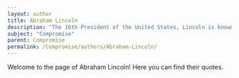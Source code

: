 ```yaml
---
layout: author
title: Abraham Lincoln
description: "The 16th President of the United States, Lincoln is known for his ability to engage in political compromise to preserve the Union during the Civil War."
subject: "Compromise"
parent: Compromise
permalink: /Compromise/authors/Abraham-Lincoln/
---
```


Welcome to the page of Abraham Lincoln! Here you can find their quotes.
